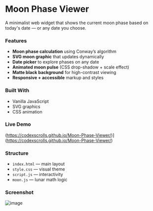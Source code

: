 # Moon Phase Viewer

A minimalist web widget that shows the current moon phase based on today's date — or any date you choose.

### Features
-  **Moon phase calculation** using Conway’s algorithm
-  **SVG moon graphic** that updates dynamically
-  **Date picker** to explore phases on any date
-  **Animated moon pulse** (CSS drop-shadow + scale effect)
-  **Matte black background** for high-contrast viewing
-  **Responsive + accessible** markup and styles

### Built With
- Vanilla JavaScript
- SVG graphics
- CSS animation

### Live Demo
(https://codexscrolls.github.io/Moon-Phase-Viewer/)](https://codexscrolls.github.io/Moon-Phase-Viewer/)

### Structure
- `index.html` — main layout
- `style.css` — visual theme
- `script.js` — interactivity
- `moon.js` — lunar math logic

### Screenshot
![image](https://github.com/user-attachments/assets/34776dce-a7e1-40c5-b9a7-aaa888730a0e)


